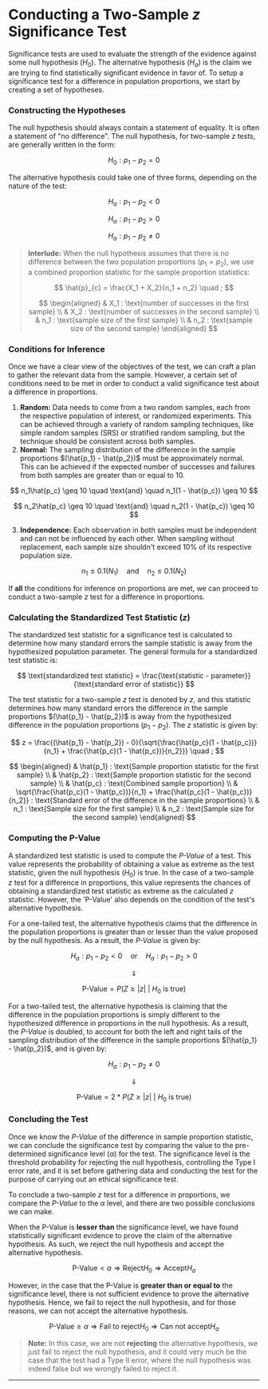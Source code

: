 # Conducting a Two-Sample _z_ Significance Test

Significance tests are used to evaluate the strength of the evidence against some null hypothesis $(H_0)$. The alternative hypothesis $(H_a)$ is the claim we are trying to find statistically significant evidence in favor of. To setup a significance test for a difference in population proportions, we start by creating a set of hypotheses.


### Constructing the Hypotheses

The null hypothesis should always contain a statement of equality. It is often a statement of "no difference". The null hypothesis, for two-sample _z_ tests, are generally written in the form:

$$ H_0 : p_1 - p_2 = 0 $$

The alternative hypothesis could take one of three forms, depending on the nature of the test:

$$ H_a : p_1 - p_2 < 0 $$

$$ H_a : p_1 - p_2 > 0 $$

$$ H_a : p_1 - p_2 \neq 0 $$

> **Interlude:** When the null hypothesis assumes that there is no difference between the two population proportions $(p_1 = p_2)$, we use a combined proportion statistic for the sample proportion statistics:
> 
> $$ \hat{p}_{c} = \frac{X_1 + X_2}{n_1 + n_2} \quad ; $$
> 
> $$ 
\begin{aligned}
& X_1 : \text{number of successes in the first sample} \\
& X_2 : \text{number of successes in the second sample} \\
& n_1 : \text{sample size of the first sample} \\
& n_2 : \text{sample size of the second sample}
\end{aligned}
$$


### Conditions for Inference

Once we have a clear view of the objectives of the test, we can craft a plan to gather the relevant data from the sample. However, a certain set of conditions need to be met in order to conduct a valid significance test about a difference in proportions.

1. **Random:** Data needs to come from a two random samples, each from the respective population of interest, or randomized experiments. This can be achieved through a variety of random sampling techniques, like simple random samples (SRS) or stratified random sampling, but the technique should be consistent across both samples.
2. **Normal:** The sampling distribution of the difference in the sample proportions $(\hat{p_1} - \hat{p_2})$ must be approximately normal. This can be achieved if the expected number of successes and failures from both samples are greater than or equal to 10.

$$ n_1\hat{p_c} \geq 10 \quad \text{and} \quad n_1(1 - \hat{p_c}) \geq 10 $$

$$ n_2\hat{p_c} \geq 10 \quad \text{and} \quad n_2(1 - \hat{p_c}) \geq 10 $$

3. **Independence:** Each observation in both samples must be independent and can not be influenced by each other. When sampling without replacement, each sample size shouldn't exceed 10% of its respective population size.

$$ n_1 \leq 0.1(N_1) \quad \text{and} \quad n_2 \leq 0.1(N_2) $$

If **all** the conditions for inference on proportions are met, we can proceed to conduct a two-sample _z_ test for a difference in proportions.


### Calculating the Standardized Test Statistic $(z)$

The standardized test statistic for a significance test is calculated to determine how many standard errors the sample statistic is away from the hypothesized population parameter. The general formula for a standardized test statistic is:

$$ \text{standardized test statistic} = \frac{\text{statistic - parameter}}{\text{standard error of statistic}} $$

The test statistic for a two-sample _z_ test is denoted by $z$, and this statistic determines how many standard errors the difference in the sample proportions $(\hat{p_1} - \hat{p_2})$ is away from the hypothesized difference in the population proportions $(p_1 - p_2)$. The $z$ statistic is given by:

$$ 
z = \frac{(\hat{p_1} - \hat{p_2}) - 0}{\sqrt{\frac{\hat{p_c}(1 - \hat{p_c})}{n_1} + \frac{\hat{p_c}(1 - \hat{p_c})}{n_2}}} \quad ; 
$$

$$
\begin{aligned}
& \hat{p_1} : \text{Sample proportion statistic for the first sample} \\
& \hat{p_2} : \text{Sample proportion statistic for the second sample} \\
& \hat{p_c} : \text{Combined sample proportion} \\
& \sqrt{\frac{\hat{p_c}(1 - \hat{p_c})}{n_1} + \frac{\hat{p_c}(1 - \hat{p_c})}{n_2}} : \text{Standard error of the difference in the sample proportions} \\
& n_1 : \text{Sample size for the first sample} \\
& n_2 : \text{Sample size for the second sample}
\end{aligned}
$$


### Computing the P-Value

A standardized test statistic is used to compute the _P-Value_ of a test. This value represents the probability of obtaining a value as extreme as the test statistic, given the null hypothesis $(H_0)$ is true. In the case of a two-sample _z_ test for a difference in proportions, this value represents the chances of obtaining a standardized test statistic as extreme as the calculated $z$ statistic. However, the 'P-Value' also depends on the condition of the test's alternative hypothesis. 

For a one-tailed test, the alternative hypothesis claims that the difference in the population proportions is greater than or lesser than the value proposed by the null hypothesis. As a result, the _P-Value_ is given by:

$$ H_a : p_1 - p_2 < 0 \quad \text{or} \quad H_a : p_1 - p_2 > 0$$

$$ \Downarrow $$

$$ \text{P-Value} = P\left( Z \geq |z| \ \middle| \ H_0 \text{ is true} \right) $$

For a two-tailed test, the alternative hypothesis is claiming that the difference in the population proportions is simply different to the hypothesized difference in proportions in the null hypothesis. As a result, the _P-Value_ is doubled, to account for both the left and right tails of the sampling distribution of the difference in the sample proportions $(\hat{p_1} - \hat{p_2})$, and is given by:

$$ H_a : p_1 - p_2 \neq 0 $$

$$ \Downarrow $$

$$ \text{P-Value} = 2 * P\left( Z \geq |z| \ \middle| \ H_0 \text{ is true} \right) $$


### Concluding the Test

Once we know the _P-Value_ of the difference in sample proportion statistic, we can conclude the significance test by comparing the value to the pre-determined significance level $(\alpha)$ for the test. The significance level is the threshold probability for rejecting the null hypothesis, controlling the Type I error rate, and it is set before gathering data and conducting the test for the purpose of carrying out an ethical significance test. 

To conclude a two-sample _z_ test for a difference in proportions, we compare the _P-Value_ to the $\alpha$ level, and there are two possible conclusions we can make.

When the P-Value is **lesser than** the significance level, we have found statistically significant evidence to prove the claim of the alternative hypothesis. As such, we reject the null hypothesis and accept the alternative hypothesis.

$$ \text{P-Value} < \alpha \Longrightarrow \text{Reject} H_0 \Longrightarrow \text{Accept} H_a $$

However, in the case that the P-Value is **greater than or equal to** the significance level, there is not sufficient evidence to prove the alternative hypothesis. Hence, we fail to reject the null hypothesis, and for those reasons, we can not accept the alternative hypothesis.

$$ \text{P-Value} \geq \alpha \Longrightarrow \text{Fail to reject} H_0 \Longrightarrow \text{Can not accept} H_a $$

> **Note:** In this case, we are not **rejecting** the alternative hypothesis, we just fail to reject the null hypothesis, and it could very much be the case that the test had a Type II error, where the null hypothesis was indeed false but we wrongly failed to reject it.

---